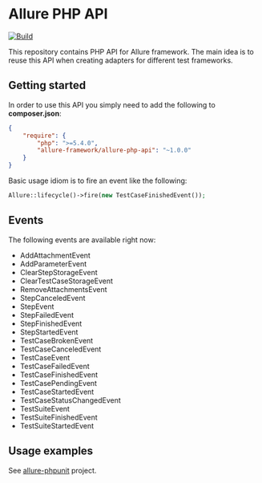 # Allure PHP API

[![Build](https://github.com/allure-framework/allure-php-api/actions/workflows/build.yml/badge.svg)](https://github.com/allure-framework/allure-php-api/actions/workflows/build.yml)

This repository contains PHP API for Allure framework. The main idea is to reuse this API when creating adapters for different test frameworks.

## Getting started
In order to use this API you simply need to add the following to **composer.json**:
```json
{
    "require": {
        "php": ">=5.4.0",
        "allure-framework/allure-php-api": "~1.0.0"
    }
}
```
Basic usage idiom is to fire an event like the following:
```php
Allure::lifecycle()->fire(new TestCaseFinishedEvent());
```

## Events
The following events are available right now:
* AddAttachmentEvent
* AddParameterEvent
* ClearStepStorageEvent
* ClearTestCaseStorageEvent
* RemoveAttachmentsEvent
* StepCanceledEvent
* StepEvent
* StepFailedEvent
* StepFinishedEvent
* StepStartedEvent
* TestCaseBrokenEvent
* TestCaseCanceledEvent
* TestCaseEvent
* TestCaseFailedEvent
* TestCaseFinishedEvent
* TestCasePendingEvent
* TestCaseStartedEvent
* TestCaseStatusChangedEvent
* TestSuiteEvent
* TestSuiteFinishedEvent
* TestSuiteStartedEvent

## Usage examples
See [allure-phpunit](https://github.com/allure-framework/allure-phpunit) project.
